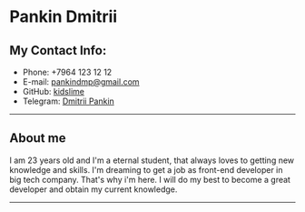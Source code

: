 # Pankin Dmitrii
## My Contact Info:
* Phone: +7964 123 12 12
* E-mail: pankindmp@gmail.com
* GitHub: [kidslime](https://github.com/kidslime/)
* Telegram: [Dmitrii Pankin](https://t.me/pankindmp)
***

## About me
I am 23 years old and I'm a eternal student, that always loves to getting new knowledge and skills. 
I'm dreaming to get a job as front-end developer in big tech company.
That's why i'm here. I will do my best to become a great developer and obtain my current knowledge.
***

